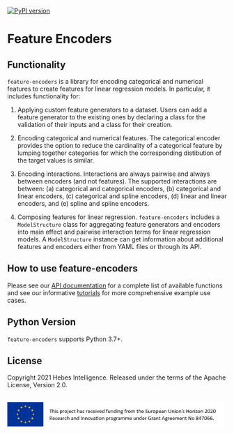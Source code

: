 [![PyPI version](https://badge.fury.io/py/feature-encoders.svg)](https://badge.fury.io/py/feature-encoders)

Feature Encoders
================

Functionality
-------------

`feature-encoders` is a library for encoding categorical and numerical features to create features for linear regression models. In particular, it includes functionality for:

1. Applying custom feature generators to a dataset. Users can add a feature generator to the existing ones by declaring a class for the validation of their inputs and a class for their creation.


2. Encoding categorical and numerical features. The categorical encoder provides the option to reduce the cardinality of a categorical feature by lumping together categories for which the corresponding distibution of the target values is similar.


3. Encoding interactions. Interactions are always pairwise and always between encoders (and not features). The supported interactions are between: (a) categorical and categorical encoders, (b) categorical and linear encoders, (c) categorical and spline encoders, (d) linear and linear encoders, and (e) spline and spline encoders.


4. Composing features for linear regression. `feature-encoders` includes a `ModelStructure` class for aggregating feature generators and encoders into main effect and pairwise interaction terms for linear regression models. A `ModelStructure` instance can get information about additional features and encoders either from YAML files or through its API.


How to use feature-encoders
---------------------------

Please see our [API documentation](https://feature-encoders.readthedocs.io/en/latest/feature_encoders.html) for a complete list of available functions and see our informative [tutorials](https://feature-encoders.readthedocs.io/en/latest/tutorials.html) for more comprehensive example use cases.


Python Version
--------------

`feature-encoders` supports Python 3.7+.


License
-------

Copyright 2021 Hebes Intelligence. Released under the terms of the Apache License, Version 2.0.

<br>
<img align="left" width="500" src="https://github.com/hebes-io/feature-encoders/raw/main/EC_support.png">

